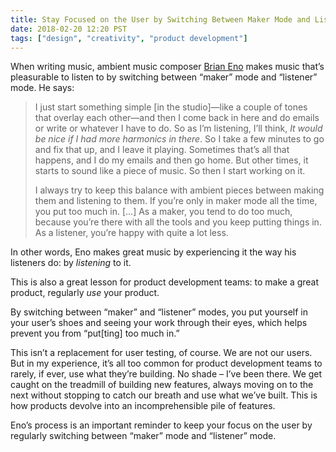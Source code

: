 ```yaml
---
title: Stay Focused on the User by Switching Between Maker Mode and Listener Mode
date: 2018-02-20 12:20 PST
tags: ["design", "creativity", "product development"]
---
```


When writing music, ambient music composer [Brian Eno](http://pitchfork.com/features/interview/10023-a-conversation-with-brian-eno-about-ambient-music/) makes music that’s pleasurable to listen to by switching between “maker” mode and “listener” mode. He says:

> I just start something simple [in the studio]—like a couple of tones that overlay each other—and then I come back in here and do emails or write or whatever I have to do. So as I’m listening, I’ll think, _It would be nice if I had more harmonics in there_. So I take a few minutes to go and fix that up, and I leave it playing. Sometimes that’s all that happens, and I do my emails and then go home. But other times, it starts to sound like a piece of music. So then I start working on it.
>
> I always try to keep this balance with ambient pieces between making them and listening to them. If you’re only in maker mode all the time, you put too much in. […] As a maker, you tend to do too much, because you’re there with all the tools and you keep putting things in. As a listener, you’re happy with quite a lot less.

In other words, Eno makes great music by experiencing it the way his listeners do: by _listening_ to it.

This is also a great lesson for product development teams: to make a great product, regularly _use_ your product.

By switching between “maker” and “listener” modes, you put yourself in your user’s shoes and seeing your work through their eyes, which helps prevent you from “put[ting] too much in.”

This isn’t a replacement for user testing, of course. We are not our users. But in my experience, it’s all too common for product development teams to rarely, if ever, use what they’re building. No shade – I’ve been there. We get caught on the treadmill of building new features, always moving on to the next without stopping to catch our breath and use what we’ve built. This is how products devolve into an incomprehensible pile of features.

Eno’s process is an important reminder to keep your focus on the user by regularly switching between “maker” mode and “listener” mode.
